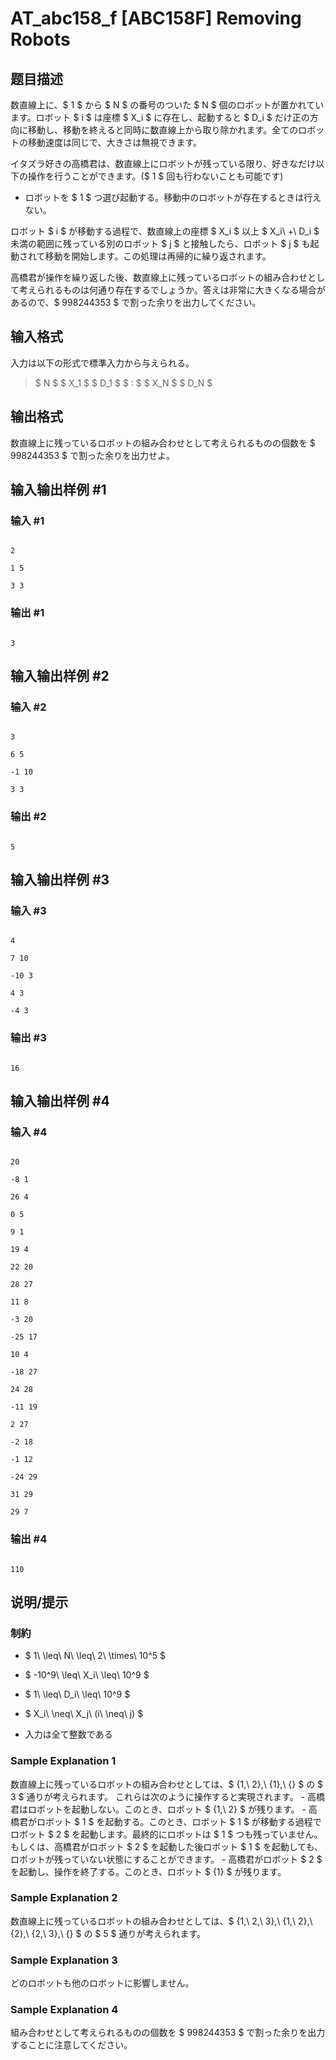 # AT_abc158_f [ABC158F] Removing Robots

## 题目描述

[problemUrl]: https://atcoder.jp/contests/abc158/tasks/abc158_f

数直線上に、$ 1 $ から $ N $ の番号のついた $ N $ 個のロボットが置かれています。ロボット $ i $ は座標 $ X_i $ に存在し、起動すると $ D_i $ だけ正の方向に移動し、移動を終えると同時に数直線上から取り除かれます。全てのロボットの移動速度は同じで、大きさは無視できます。

イタズラ好きの高橋君は、数直線上にロボットが残っている限り、好きなだけ以下の操作を行うことができます。($ 1 $ 回も行わないことも可能です)

- ロボットを $ 1 $ つ選び起動する。移動中のロボットが存在するときは行えない。

ロボット $ i $ が移動する過程で、数直線上の座標 $ X_i $ 以上 $ X_i\ +\ D_i $ 未満の範囲に残っている別のロボット $ j $ と接触したら、ロボット $ j $ も起動されて移動を開始します。この処理は再帰的に繰り返されます。

高橋君が操作を繰り返した後、数直線上に残っているロボットの組み合わせとして考えられるものは何通り存在するでしょうか。答えは非常に大きくなる場合があるので、$ 998244353 $ で割った余りを出力してください。

## 输入格式

入力は以下の形式で標準入力から与えられる。

> $ N $ $ X_1 $ $ D_1 $ $ : $ $ X_N $ $ D_N $

## 输出格式

数直線上に残っているロボットの組み合わせとして考えられるものの個数を $ 998244353 $ で割った余りを出力せよ。

## 输入输出样例 #1

### 输入 #1

```
2
1 5
3 3
```

### 输出 #1

```
3
```

## 输入输出样例 #2

### 输入 #2

```
3
6 5
-1 10
3 3
```

### 输出 #2

```
5
```

## 输入输出样例 #3

### 输入 #3

```
4
7 10
-10 3
4 3
-4 3
```

### 输出 #3

```
16
```

## 输入输出样例 #4

### 输入 #4

```
20
-8 1
26 4
0 5
9 1
19 4
22 20
28 27
11 8
-3 20
-25 17
10 4
-18 27
24 28
-11 19
2 27
-2 18
-1 12
-24 29
31 29
29 7
```

### 输出 #4

```
110
```

## 说明/提示

### 制約

- $ 1\ \leq\ N\ \leq\ 2\ \times\ 10^5 $
- $ -10^9\ \leq\ X_i\ \leq\ 10^9 $
- $ 1\ \leq\ D_i\ \leq\ 10^9 $
- $ X_i\ \neq\ X_j\ (i\ \neq\ j) $
- 入力は全て整数である

### Sample Explanation 1

数直線上に残っているロボットの組み合わせとしては、$ \{1,\ 2\},\ \{1\},\ \{\} $ の $ 3 $ 通りが考えられます。 これらは次のように操作すると実現されます。 - 高橋君はロボットを起動しない。このとき、ロボット $ \{1,\ 2\} $ が残ります。 - 高橋君がロボット $ 1 $ を起動する。このとき、ロボット $ 1 $ が移動する過程でロボット $ 2 $ を起動します。最終的にロボットは $ 1 $ つも残っていません。もしくは、高橋君がロボット $ 2 $ を起動した後ロボット $ 1 $ を起動しても、ロボットが残っていない状態にすることができます。 - 高橋君がロボット $ 2 $ を起動し、操作を終了する。このとき、ロボット $ \{1\} $ が残ります。

### Sample Explanation 2

数直線上に残っているロボットの組み合わせとしては、$ \{1,\ 2,\ 3\},\ \{1,\ 2\},\ \{2\},\ \{2,\ 3\},\ \{\} $ の $ 5 $ 通りが考えられます。

### Sample Explanation 3

どのロボットも他のロボットに影響しません。

### Sample Explanation 4

組み合わせとして考えられるものの個数を $ 998244353 $ で割った余りを出力することに注意してください。